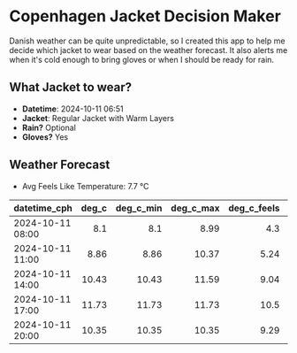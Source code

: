 
# Copenhagen Jacket Decision Maker

Danish weather can be quite unpredictable, so I created this app to help me decide which jacket to wear based on the weather forecast. 
It also alerts me when it's cold enough to bring gloves or when I should be ready for rain.

## What Jacket to wear?

- **Datetime**: 2024-10-11 06:51
- **Jacket**: Regular Jacket with Warm Layers
- **Rain?** Optional
- **Gloves?** Yes

## Weather Forecast
- Avg Feels Like Temperature: 7.7 °C

| datetime_cph     |   deg_c |   deg_c_min |   deg_c_max |   deg_c_feels | weather   | wind   | rain   |
|:-----------------|--------:|------------:|------------:|--------------:|:----------|:-------|:-------|
| 2024-10-11 08:00 |    8.1  |        8.1  |        8.99 |          4.3  | Rain      | High   | Low    |
| 2024-10-11 11:00 |    8.86 |        8.86 |       10.37 |          5.24 | Clouds    | High   | None   |
| 2024-10-11 14:00 |   10.43 |       10.43 |       11.59 |          9.04 | Rain      | High   | Low    |
| 2024-10-11 17:00 |   11.73 |       11.73 |       11.73 |         10.5  | Clouds    | High   | None   |
| 2024-10-11 20:00 |   10.35 |       10.35 |       10.35 |          9.29 | Clouds    | High   | None   |
        